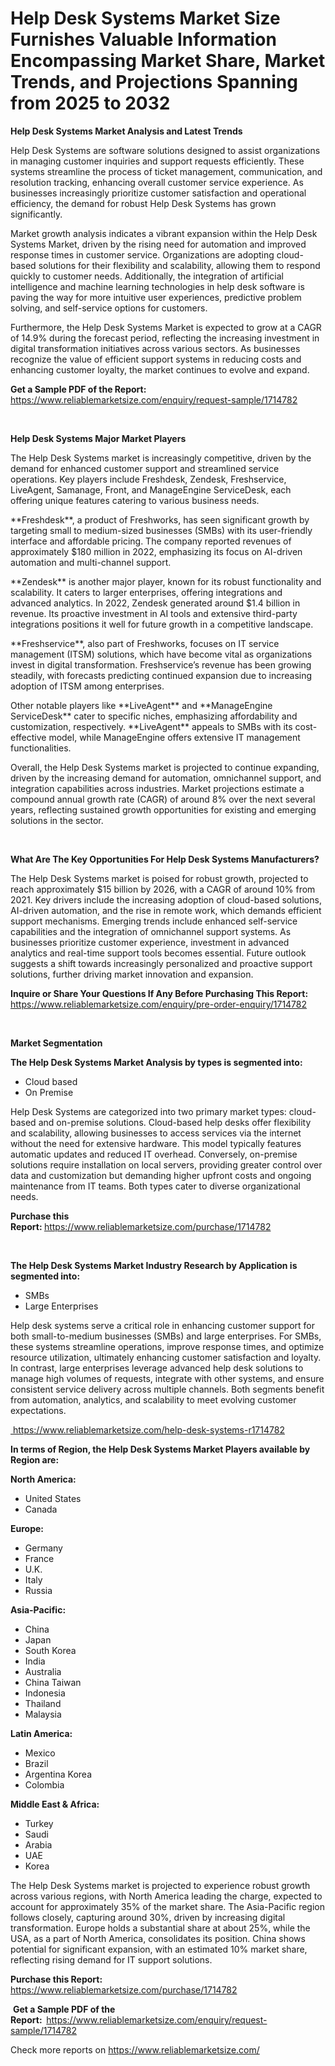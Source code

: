 <p><h1>Help Desk Systems Market Size Furnishes Valuable Information Encompassing Market Share, Market Trends, and Projections Spanning from 2025 to 2032</h1></p><p><strong>Help Desk Systems Market Analysis and Latest Trends</strong></p>
<p><p>Help Desk Systems are software solutions designed to assist organizations in managing customer inquiries and support requests efficiently. These systems streamline the process of ticket management, communication, and resolution tracking, enhancing overall customer service experience. As businesses increasingly prioritize customer satisfaction and operational efficiency, the demand for robust Help Desk Systems has grown significantly.</p><p>Market growth analysis indicates a vibrant expansion within the Help Desk Systems Market, driven by the rising need for automation and improved response times in customer service. Organizations are adopting cloud-based solutions for their flexibility and scalability, allowing them to respond quickly to customer needs. Additionally, the integration of artificial intelligence and machine learning technologies in help desk software is paving the way for more intuitive user experiences, predictive problem solving, and self-service options for customers.</p><p>Furthermore, the Help Desk Systems Market is expected to grow at a CAGR of 14.9% during the forecast period, reflecting the increasing investment in digital transformation initiatives across various sectors. As businesses recognize the value of efficient support systems in reducing costs and enhancing customer loyalty, the market continues to evolve and expand.</p></p>
<p><strong>Get a Sample PDF of the Report:&nbsp;</strong> <a href="https://www.reliablemarketsize.com/enquiry/request-sample/1714782?utm_campaign=2876&utm_medium=2&utm_source=Github&utm_content=ia&utm_term=10032025&utm_id=help-desk-systems">https://www.reliablemarketsize.com/enquiry/request-sample/1714782</a></p>
<p>&nbsp;</p>
<p><strong>Help Desk Systems Major Market Players</strong></p>
<p><p>The Help Desk Systems market is increasingly competitive, driven by the demand for enhanced customer support and streamlined service operations. Key players include Freshdesk, Zendesk, Freshservice, LiveAgent, Samanage, Front, and ManageEngine ServiceDesk, each offering unique features catering to various business needs.</p><p>**Freshdesk**, a product of Freshworks, has seen significant growth by targeting small to medium-sized businesses (SMBs) with its user-friendly interface and affordable pricing. The company reported revenues of approximately $180 million in 2022, emphasizing its focus on AI-driven automation and multi-channel support.</p><p>**Zendesk** is another major player, known for its robust functionality and scalability. It caters to larger enterprises, offering integrations and advanced analytics. In 2022, Zendesk generated around $1.4 billion in revenue. Its proactive investment in AI tools and extensive third-party integrations positions it well for future growth in a competitive landscape.</p><p>**Freshservice**, also part of Freshworks, focuses on IT service management (ITSM) solutions, which have become vital as organizations invest in digital transformation. Freshservice’s revenue has been growing steadily, with forecasts predicting continued expansion due to increasing adoption of ITSM among enterprises.</p><p>Other notable players like **LiveAgent** and **ManageEngine ServiceDesk** cater to specific niches, emphasizing affordability and customization, respectively. **LiveAgent** appeals to SMBs with its cost-effective model, while ManageEngine offers extensive IT management functionalities. </p><p>Overall, the Help Desk Systems market is projected to continue expanding, driven by the increasing demand for automation, omnichannel support, and integration capabilities across industries. Market projections estimate a compound annual growth rate (CAGR) of around 8% over the next several years, reflecting sustained growth opportunities for existing and emerging solutions in the sector.</p></p>
<p>&nbsp;</p>
<p><strong>What Are The Key Opportunities For Help Desk Systems Manufacturers?</strong></p>
<p><p>The Help Desk Systems market is poised for robust growth, projected to reach approximately $15 billion by 2026, with a CAGR of around 10% from 2021. Key drivers include the increasing adoption of cloud-based solutions, AI-driven automation, and the rise in remote work, which demands efficient support mechanisms. Emerging trends include enhanced self-service capabilities and the integration of omnichannel support systems. As businesses prioritize customer experience, investment in advanced analytics and real-time support tools becomes essential. Future outlook suggests a shift towards increasingly personalized and proactive support solutions, further driving market innovation and expansion.</p></p>
<p><strong>Inquire or Share Your Questions If Any Before Purchasing This Report:</strong> <a href="https://www.reliablemarketsize.com/enquiry/pre-order-enquiry/1714782?utm_campaign=2876&utm_medium=2&utm_source=Github&utm_content=ia&utm_term=10032025&utm_id=help-desk-systems">https://www.reliablemarketsize.com/enquiry/pre-order-enquiry/1714782</a></p>
<p>&nbsp;</p>
<p><strong>Market Segmentation</strong></p>
<p><strong>The Help Desk Systems Market Analysis by types is segmented into:</strong></p>
<p><ul><li>Cloud based</li><li>On Premise</li></ul></p>
<p><p>Help Desk Systems are categorized into two primary market types: cloud-based and on-premise solutions. Cloud-based help desks offer flexibility and scalability, allowing businesses to access services via the internet without the need for extensive hardware. This model typically features automatic updates and reduced IT overhead. Conversely, on-premise solutions require installation on local servers, providing greater control over data and customization but demanding higher upfront costs and ongoing maintenance from IT teams. Both types cater to diverse organizational needs.</p></p>
<p><strong>Purchase this Report:&nbsp;</strong><a href="https://www.reliablemarketsize.com/purchase/1714782?utm_campaign=2876&utm_medium=2&utm_source=Github&utm_content=ia&utm_term=10032025&utm_id=help-desk-systems">https://www.reliablemarketsize.com/purchase/1714782</a></p>
<p>&nbsp;</p>
<p><strong>The Help Desk Systems Market Industry Research by Application is segmented into:</strong></p>
<p><ul><li>SMBs</li><li>Large Enterprises</li></ul></p>
<p><p>Help desk systems serve a critical role in enhancing customer support for both small-to-medium businesses (SMBs) and large enterprises. For SMBs, these systems streamline operations, improve response times, and optimize resource utilization, ultimately enhancing customer satisfaction and loyalty. In contrast, large enterprises leverage advanced help desk solutions to manage high volumes of requests, integrate with other systems, and ensure consistent service delivery across multiple channels. Both segments benefit from automation, analytics, and scalability to meet evolving customer expectations.</p></p>
<p><a href="https://www.reliablemarketsize.com/help-desk-systems-r1714782?utm_campaign=2876&utm_medium=2&utm_source=Github&utm_content=ia&utm_term=10032025&utm_id=help-desk-systems">&nbsp;https://www.reliablemarketsize.com/help-desk-systems-r1714782</a></p>
<p><strong>In terms of Region, the Help Desk Systems Market Players available by Region are:</strong></p>
<p>
    <p> <strong> North America: </strong>
        <ul>
            <li>United States</li>
            <li>Canada</li>
        </ul>
        </p> 
    <p> <strong> Europe: </strong>
        <ul>
            <li>Germany</li>
            <li>France</li>
            <li>U.K.</li>
            <li>Italy</li>
            <li>Russia</li>
        </ul>
        </p> 
    <p> <strong> Asia-Pacific: </strong>
        <ul>
            <li>China</li>
            <li>Japan</li>
            <li>South Korea</li>
            <li>India</li>
            <li>Australia</li>
            <li>China Taiwan</li>
            <li>Indonesia</li>
            <li>Thailand</li>
            <li>Malaysia</li>
        </ul>
        </p> 
    <p> <strong> Latin America: </strong>
        <ul>
            <li>Mexico</li>
            <li>Brazil</li>
            <li>Argentina Korea</li>
            <li>Colombia</li>
        </ul>
        </p> 
    <p> <strong> Middle East & Africa: </strong>
        <ul>
            <li>Turkey</li>
            <li>Saudi</li>
            <li>Arabia</li>
            <li>UAE</li>
            <li>Korea</li>
        </ul>
    </p>
    </p>
<p><p>The Help Desk Systems market is projected to experience robust growth across various regions, with North America leading the charge, expected to account for approximately 35% of the market share. The Asia-Pacific region follows closely, capturing around 30%, driven by increasing digital transformation. Europe holds a substantial share at about 25%, while the USA, as a part of North America, consolidates its position. China shows potential for significant expansion, with an estimated 10% market share, reflecting rising demand for IT support solutions.</p></p>
<p><strong>Purchase this Report: </strong><a href="https://www.reliablemarketsize.com/purchase/1714782?utm_campaign=2876&utm_medium=2&utm_source=Github&utm_content=ia&utm_term=10032025&utm_id=help-desk-systems">https://www.reliablemarketsize.com/purchase/1714782</a></p>
<p>&nbsp;<strong>Get a Sample PDF of the Report:&nbsp;&nbsp;</strong><a href="https://www.reliablemarketsize.com/enquiry/request-sample/1714782?utm_campaign=2876&utm_medium=2&utm_source=Github&utm_content=ia&utm_term=10032025&utm_id=help-desk-systems">https://www.reliablemarketsize.com/enquiry/request-sample/1714782</a></p>
<p><strong></strong></p>
<p>Check more reports on <a href="https://www.reliablemarketsize.com/?utm_campaign=2876&utm_medium=2&utm_source=Github&utm_content=ia&utm_term=10032025&utm_id=help-desk-systems">https://www.reliablemarketsize.com/</a></p>